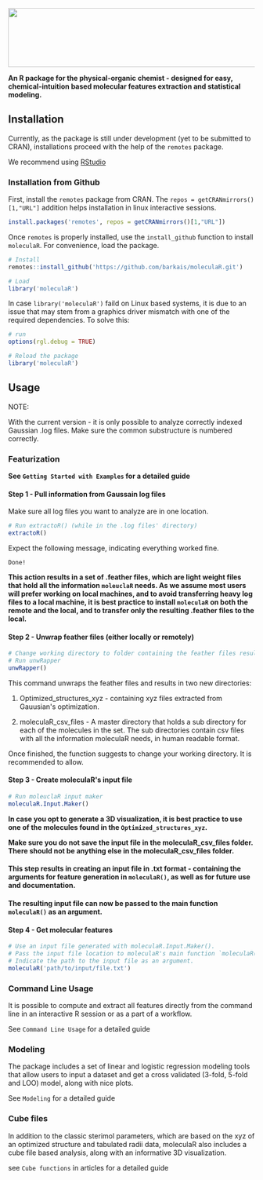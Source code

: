 
<img src="moleculaR_logo.png" width="600" height="120">

**An R package for the physical-organic chemist - designed for easy, chemical-intuition based molecular features extraction and statistical modeling.**

## Installation 

Currently, as the package is still under development (yet to be submitted to CRAN), installations proceed with the help of the `remotes` package.

We recommend using [RStudio]('https://posit.co/')

### Installation from Github 

First, install the `remotes` package from CRAN.
The `repos = getCRANmirrors()[1,"URL"]` addition helps installation in linux interactive sessions.

```r
install.packages('remotes', repos = getCRANmirrors()[1,"URL"])
```

Once `remotes` is properly installed, use the `install_github` function to install `moleculaR`.
For convenience, load the package.

```r
# Install
remotes::install_github('https://github.com/barkais/moleculaR.git')

# Load
library('moleculaR')
```
In case `library('moleculaR')` faild on Linux based systems, it is due to an issue that may stem from a graphics driver mismatch with one of the required dependencies.
To solve this:

```r
# run
options(rgl.debug = TRUE)

# Reload the package
library('moleculaR')
```

## Usage

NOTE:

With the current version - it is only possible to analyze correctly indexed Gaussian .log files.
Make sure the common substructure is numbered correctly.

### Featurization

**See `Getting Started with Examples` for a detailed guide**

#### Step 1 - Pull information from Gaussain log files

Make sure all log files you want to analyze are in one location. 

```r
# Run extractoR() (while in the .log files' directory)
extractoR()
```
Expect the following message, indicating everything worked fine. 

`Done!`

**This action results in a set of .feather files, which are light weight files that hold all the information `moleuclaR` needs. As we assume most users will prefer working on local machines, and to avoid transferring heavy log files to a local machine, it is best practice to install `moleculaR` on both the remote and the local, and to transfer only the resulting .feather files to the local.**

#### Step 2 - Unwrap feather files (either locally or remotely)

```r
# Change working directory to folder containing the feather files resulted from running `extractoR()`
# Run unwRapper
unwRapper()
```

This command unwraps the feather files and results in two new directories:

  1. Optimized_structures_xyz - containing xyz files extracted from Gauusian's optimization.
  
  2. moleculaR_csv_files - A master directory that holds a sub directory for each of the molecules in the set. The sub directories contain csv files with all the information moleculaR needs, in human readable format. 

Once finished, the function suggests to change your working directory. It is recommended to allow. 

#### Step 3 - Create moleculaR's input file

```r
# Run moleuclaR input maker
moleculaR.Input.Maker()
```

**In case you opt to generate a 3D visualization, it is best practice to use one of the molecules found in the `Optimized_structures_xyz`.**

**Make sure you do not save the input file in the moleculaR_csv_files folder. There should not be anything else in the moleculaR_csv_files folder.**

#### This step results in creating an input file in .txt format - containing the arguments for feature generation in `moleculaR()`, as well as for future use and documentation.

#### The resulting input file can now be passed to the main function `moleculaR()` as an argument. 

#### Step 4 - Get molecular features
```r
# Use an input file generated with moleculaR.Input.Maker().
# Pass the input file location to moleculaR's main function `moleculaR()`.
# Indicate the path to the input file as an argument.
moleculaR('path/to/input/file.txt')
```

### Command Line Usage

It is possible to compute and extract all features directly from the command line in an interactive R session or as a part of a workflow. 

See `Command Line Usage` for a detailed guide

### Modeling 

The package includes a set of linear and logistic regression modeling tools that allow users to input a dataset and get a cross validated (3-fold, 5-fold and LOO) model, along with nice plots. 

See `Modeling` for a detailed guide

### Cube files

In addition to the classic sterimol parameters, which are based on the xyz of an optimized structure and tabulated radii data, moleculaR also includes a cube file based analysis, along with an informative 3D visualization.

see `Cube functions` in articles for a detailed guide

